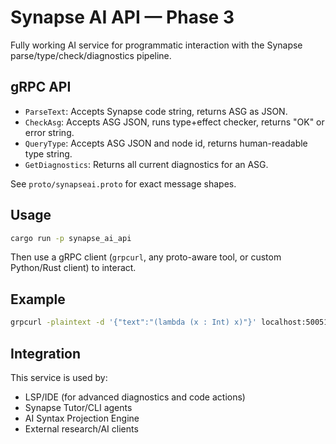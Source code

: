 # Synapse AI API — Phase 3

Fully working AI service for programmatic interaction with the Synapse parse/type/check/diagnostics pipeline.

## gRPC API

- `ParseText`: Accepts Synapse code string, returns ASG as JSON.
- `CheckAsg`: Accepts ASG JSON, runs type+effect checker, returns "OK" or error string.
- `QueryType`: Accepts ASG JSON and node id, returns human-readable type string.
- `GetDiagnostics`: Returns all current diagnostics for an ASG.

See `proto/synapseai.proto` for exact message shapes.

## Usage

```sh
cargo run -p synapse_ai_api
```
Then use a gRPC client (`grpcurl`, any proto-aware tool, or custom Python/Rust client) to interact.

## Example

```sh
grpcurl -plaintext -d '{"text":"(lambda (x : Int) x)"}' localhost:50051 synapseai.Synapseai/ParseText
```

## Integration

This service is used by:
- LSP/IDE (for advanced diagnostics and code actions)
- Synapse Tutor/CLI agents
- AI Syntax Projection Engine
- External research/AI clients